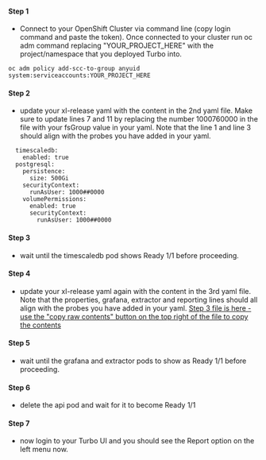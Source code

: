 #### Step 1
- Connect to your OpenShift Cluster via command line (copy login command and paste the token).  Once connected to your cluster run oc adm command replacing "YOUR_PROJECT_HERE" with the project/namespace that you deployed Turbo into.
```
oc adm policy add-scc-to-group anyuid system:serviceaccounts:YOUR_PROJECT_HERE
```

#### Step 2
- update your xl-release yaml with the content in the 2nd yaml file.  Make sure to update lines 7 and 11 by replacing the number 1000760000 in the file with your fsGroup value in your yaml.  Note that the line 1 and line 3 should align with the probes you have added in your yaml.
```
  timescaledb:
    enabled: true
  postgresql:
    persistence:
      size: 500Gi
    securityContext:
      runAsUser: 1000##0000
    volumePermissions:
      enabled: true
      securityContext:
        runAsUser: 1000##0000
```

#### Step 3
- wait until the timescaledb pod shows Ready 1/1 before proceeding.

#### Step 4
- update your xl-release yaml again with the content in the 3rd yaml file.  Note that the properties, grafana, extractor and reporting lines should all align with the probes you have added in your yaml.  [Step 3 file is here - use the "copy raw contents" button on the top right of the file to copy the contents](https://github.com/shawsers/random/blob/main/ER/Step3-grafana-extractor.yaml)

#### Step 5
- wait until the grafana and extractor pods to show as Ready 1/1 before proceeding.

#### Step 6
- delete the api pod and wait for it to become Ready 1/1

#### Step 7
- now login to your Turbo UI and you should see the Report option on the left menu now.
